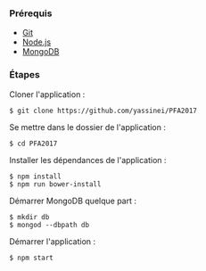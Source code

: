 ### Prérequis
- [Git](https://git-scm.com/downloads)
- [Node.js](https://nodejs.org/en/download/)
- [MongoDB](https://www.mongodb.com/download-center#community)

### Étapes

Cloner l'application :
```
$ git clone https://github.com/yassinei/PFA2017
```
Se mettre dans le dossier de l'application :
```
$ cd PFA2017
```
Installer les dépendances de l'application :
```
$ npm install
$ npm run bower-install
```
Démarrer MongoDB quelque part :
```
$ mkdir db
$ mongod --dbpath db
```
Démarrer l'application :
```
$ npm start
```
